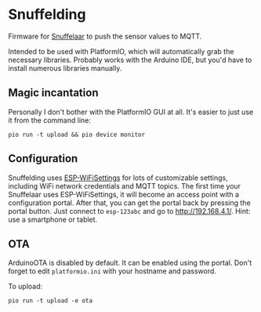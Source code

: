 # Snuffelding

Firmware for [Snuffelaar](https://revspace.nl/Snuffelaar) to push the sensor
values to MQTT.

Intended to be used with PlatformIO, which will automatically grab the
necessary libraries. Probably works with the Arduino IDE, but you'd have to
install numerous libraries manually.

## Magic incantation

Personally I don't bother with the PlatformIO GUI at all. It's easier to just
use it from the command line:

```
pio run -t upload && pio device monitor
```

## Configuration

Snuffelding uses [ESP-WiFiSettings](https://github.com/Juerd/ESP-WiFiSettings)
for lots of customizable settings, including WiFi network credentials and MQTT
topics. The first time your Snuffelaar uses ESP-WiFiSettings, it will become an
access point with a configuration portal. After that, you can get the portal
back by pressing the portal button. Just connect to `esp-123abc` and go to
http://192.168.4.1/. Hint: use a smartphone or tablet.

## OTA

ArduinoOTA is disabled by default. It can be enabled using the portal. Don't
forget to edit `platformio.ini` with your hostname and password.

To upload:

```
pio run -t upload -e ota
```
